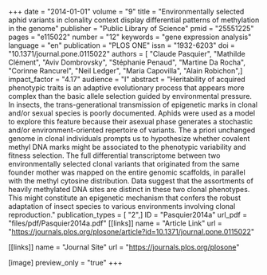 +++
date = "2014-01-01"
volume = "9"
title = "Environmentally selected aphid variants in clonality context display differential patterns of methylation in the genome"
publisher = "Public Library of Science"
pmid = "25551225"
pages = "e115022"
number = "12"
keywords = "gene expression analysis"
language = "en"
publication = "PLOS ONE"
issn = "1932-6203"
doi = "10.1371/journal.pone.0115022"
authors = [ "Claude Pasquier", "Mathilde Clément", "Aviv Dombrovsky", "Stéphanie Penaud", "Martine Da Rocha", "Corinne Rancurel", "Neil Ledger", "Maria Capovilla", "Alain Robichon",]
impact_factor = "4.17"
audience = "I"
abstract = "Heritability of acquired phenotypic traits is an adaptive evolutionary process that appears more complex than the basic allele selection guided by environmental pressure. In insects, the trans-generational transmission of epigenetic marks in clonal and/or sexual species is poorly documented. Aphids were used as a model to explore this feature because their asexual phase generates a stochastic and/or environment-oriented repertoire of variants. The a priori unchanged genome in clonal individuals prompts us to hypothesize whether covalent methyl DNA marks might be associated to the phenotypic variability and fitness selection. The full differential transcriptome between two environmentally selected clonal variants that originated from the same founder mother was mapped on the entire genomic scaffolds, in parallel with the methyl cytosine distribution. Data suggest that the assortments of heavily methylated DNA sites are distinct in these two clonal phenotypes. This might constitute an epigenetic mechanism that confers the robust adaptation of insect species to various environments involving clonal reproduction."
publication_types = [ "2",]
ID = "Pasquier2014a"
url_pdf = "files/pdf/Pasquier2014a.pdf"
[[links]]
name = "Article Link"
url = "https://journals.plos.org/plosone/article?id=10.1371/journal.pone.0115022"

[[links]]
name = "Journal Site"
url = "https://journals.plos.org/plosone"

[image]
preview_only = "true"
+++
